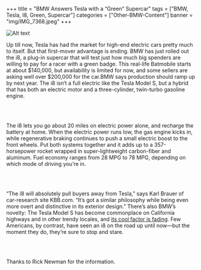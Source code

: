 +++
title = "BMW Answers Tesla with a “Green” Supercar"
tags = ["BMW, Tesla, I8, Green, Supercar"]
categories = ["Other-BMW-Content"]
banner = "img/IMG_7368.jpeg"
+++

![Alt text](http://e39source.com/wp-content/uploads/2014/11/c19b11e1d14610ea10e69d8b8a4da306.jpg)

Up till now, Tesla has had the market for high-end electric cars pretty much to itself. But that first-mover advantage is ending. BMW has just rolled out the i8, a plug-in supercar that will test just how much big spenders are willing to pay for a racer with a green badge. This real-life Batmobile starts at about $140,000, but availability is limited for now, and some sellers are asking well over $200,000 for the car.BMW says production should ramp up by next year. The i8 isn’t a full electric like the Tesla Model S, but a hybrid that has both an electric motor and a three-cylinder, twin-turbo gasoline engine.

&nbsp;<br/><br/>

The i8 lets you go about 20 miles on electric power alone, and recharge the battery at home. When the electric power runs low, the gas engine kicks in, while regenerative braking continues to push a small electric boost to the front wheels. Put both systems together and it adds up to a 357-horsepower rocket wrapped in super-lightweight carbon-fiber and aluminum. Fuel economy ranges from 28 MPG to 78 MPG, depending on which mode of driving you’re in.

&nbsp;<br/><br/>

“The i8 will absolutely pull buyers away from Tesla,” says Karl Brauer of car-research site KBB.com. “It’s got a similar philosophy while being even more overt and distinctive in its exterior design.” There’s also BMW’s novelty: The Tesla Model S has become commonplace on California highways and in other trendy locales, and [its cool factor is fading](https://autos.yahoo.com/blogs/motoramic/life-with-a-tesla-model-s--two-years-on--has-the-charge-worn-off-194650582.html). Few Americans, by contrast, have seen an i8 on the road up until now—but the moment they do, they’re sure to stop and stare.

&nbsp;<br/><br/>

Thanks to Rick Newman for the information.

&nbsp;<br/><br/>